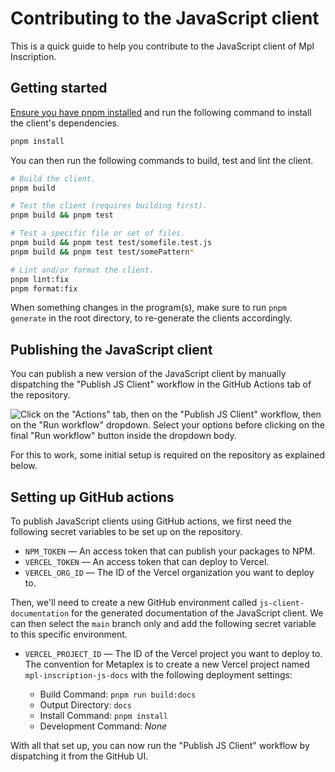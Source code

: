 # Contributing to the JavaScript client

This is a quick guide to help you contribute to the JavaScript client of Mpl Inscription.

## Getting started

[Ensure you have pnpm installed](https://pnpm.io/installation) and run the following command to install the client's dependencies.

```sh
pnpm install
```

You can then run the following commands to build, test and lint the client.

```sh
# Build the client.
pnpm build

# Test the client (requires building first).
pnpm build && pnpm test

# Test a specific file or set of files.
pnpm build && pnpm test test/somefile.test.js
pnpm build && pnpm test test/somePattern*

# Lint and/or format the client.
pnpm lint:fix
pnpm format:fix
```

When something changes in the program(s), make sure to run `pnpm generate` in the root directory, to re-generate the clients accordingly.

## Publishing the JavaScript client

You can publish a new version of the JavaScript client by manually dispatching the "Publish JS Client" workflow in the GitHub Actions tab of the repository.

![Click on the "Actions" tab, then on the "Publish JS Client" workflow, then on the "Run workflow" dropdown. Select your options before clicking on the final "Run workflow" button inside the dropdown body.](https://user-images.githubusercontent.com/3642397/235444901-6ee95f30-ed84-4eef-b1c4-8b8474ab82a4.png)

For this to work, some initial setup is required on the repository as explained below.

## Setting up GitHub actions

To publish JavaScript clients using GitHub actions, we first need the following secret variables to be set up on the repository.

- `NPM_TOKEN` — An access token that can publish your packages to NPM.
- `VERCEL_TOKEN` — An access token that can deploy to Vercel.
- `VERCEL_ORG_ID` — The ID of the Vercel organization you want to deploy to.

Then, we'll need to create a new GitHub environment called `js-client-documentation` for the generated documentation of the JavaScript client. We can then select the `main` branch only and add the following secret variable to this specific environment.

- `VERCEL_PROJECT_ID` — The ID of the Vercel project you want to deploy to.
  The convention for Metaplex is to create a new Vercel project named `mpl-inscription-js-docs` with the following deployment settings:

  - Build Command: `pnpm run build:docs`
  - Output Directory: `docs`
  - Install Command: `pnpm install`
  - Development Command: _None_

With all that set up, you can now run the "Publish JS Client" workflow by dispatching it from the GitHub UI.
